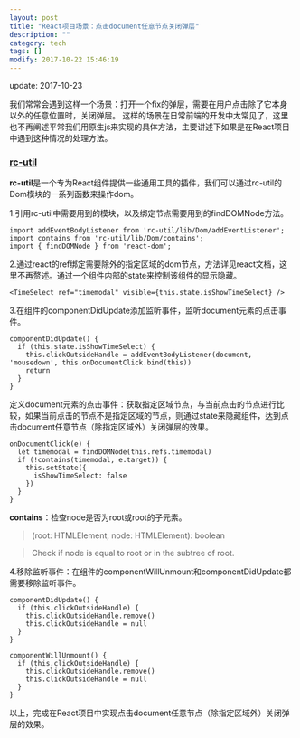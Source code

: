```yaml
---
layout: post
title: "React项目场景：点击document任意节点关闭弹层"
description: ""
category: tech
tags: []
modify: 2017-10-22 15:46:19
---
```


update: 2017-10-23


我们常常会遇到这样一个场景：打开一个fix的弹层，需要在用户点击除了它本身以外的任意位置时，关闭弹层。
这样的场景在日常前端的开发中太常见了，这里也不再阐述平常我们用原生js来实现的具体方法，主要讲述下如果是在React项目中遇到这种情况的处理方法。

### [rc-util](https://github.com/react-component/util)
**rc-util**是一个专为React组件提供一些通用工具的插件，我们可以通过rc-util的Dom模块的一系列函数来操作dom。

1.引用rc-util中需要用到的模块，以及绑定节点需要用到的findDOMNode方法。

  ```
  import addEventBodyListener from 'rc-util/lib/Dom/addEventListener';
  import contains from 'rc-util/lib/Dom/contains';
  import { findDOMNode } from 'react-dom';
  ```

2.通过react的ref绑定需要除外的指定区域的dom节点，方法详见react文档，这里不再赘述。通过一个组件内部的state来控制该组件的显示隐藏。

  ```
  <TimeSelect ref="timemodal" visible={this.state.isShowTimeSelect} />
  ```

3.在组件的componentDidUpdate添加监听事件，监听document元素的点击事件。

  ```
  componentDidUpdate() {
    if (this.state.isShowTimeSelect) {
      this.clickOutsideHandle = addEventBodyListener(document, 'mousedown', this.onDocumentClick.bind(this))
      return
    }
  }
  ```

定义document元素的点击事件：获取指定区域节点，与当前点击的节点进行比较，如果当前点击的节点不是指定区域的节点，则通过state来隐藏组件，达到点击document任意节点（除指定区域外）关闭弹层的效果。

  ```
  onDocumentClick(e) {
    let timemodal = findDOMNode(this.refs.timemodal)
    if (!contains(timemodal, e.target)) {
      this.setState({
        isShowTimeSelect: false
      })
    }
  }
  ```

**contains**：检查node是否为root或root的子元素。
> (root: HTMLElement, node: HTMLElement): boolean

> Check if node is equal to root or in the subtree of root.
  
4.移除监听事件：在组件的componentWillUnmount和componentDidUpdate都需要移除监听事件。

  ```
  componentDidUpdate() {
    if (this.clickOutsideHandle) {
      this.clickOutsideHandle.remove()
      this.clickOutsideHandle = null
    }
  }

  componentWillUnmount() {
    if (this.clickOutsideHandle) {
      this.clickOutsideHandle.remove()
      this.clickOutsideHandle = null
    }
  }
  ```
  
以上，完成在React项目中实现点击document任意节点（除指定区域外）关闭弹层的效果。
